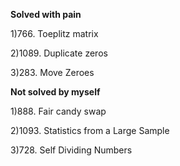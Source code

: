 **Solved with pain**

1)766. Toeplitz matrix

2)1089. Duplicate zeros

3)283. Move Zeroes

**Not solved by myself**

1)888. Fair candy swap

2)1093. Statistics from a Large Sample

3)728. Self Dividing Numbers